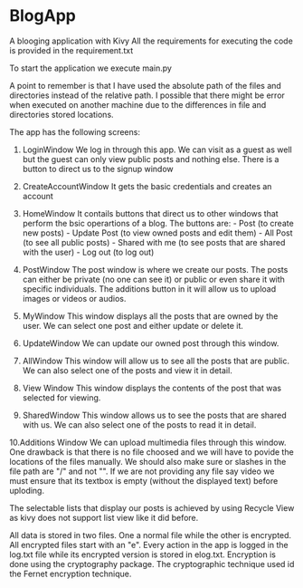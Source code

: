 # BlogApp
A blooging application with Kivy
All the requirements for executing the code is provided in the requirement.txt

To start the application we execute main.py

A point to remember is that I have used the absolute path of the files and directories instead of the relative path. I
possible that there might be error when executed on another machine due to the differences in file and directories stored
locations.

The app has the following screens:
1. LoginWindow
    We log in through this app. We can visit as a guest as well but the guest can only view public posts and nothing
    else. There is a button to direct us to the signup window

2. CreateAccountWindow
    It gets the basic credentials and creates an account

3. HomeWindow
    It contails buttons that direct us to other windows that perform the bsic operartions of a blog. The buttons are:
        - Post (to create new posts)
        - Update Post (to view owned posts and edit them)
        - All Post (to see all public posts)
        - Shared with me (to see posts that are shared with the user)
        - Log out (to log out)

4. PostWindow
    The post window is where we create our posts. The posts can either be private (no one can see it) or public or even
    share it with specific individuals. The additions button in it will allow us to upload images or videos or audios.

5. MyWindow
    This window displays all the posts that are owned by the user. We can select one post and either update or delete
    it.

6. UpdateWindow
    We can update our owned post through this window.

7. AllWindow
    This window will allow us to see all the posts that are public. We can also select one of the posts and view it in
    detail.

8. View Window
    This window displays the contents of the post that was selected for viewing.

9. SharedWindow
    This window allows us to see the posts that are shared with us. We can also select one of the posts to read it in
    detail.

10.Additions Window
    We can upload multimedia files through this window. One drawback is that there is no file choosed and we will have
    to povide the locations of the files manually. We should also make sure or slashes in the file path are "/" and not
    "\". If we are not providing any file say video we must ensure that its textbox is empty (without the displayed text)
    before uploding.

The selectable lists that display our posts is achieved by using Recycle View as kivy does not support list view like
it did before.

All data is stored in two files. One a normal file while the other is encrypted. All encrypted files start with an "e".
Every action in the app is logged in the log.txt file while its encrypted version is stored in elog.txt. Encryption is
done using the cryptography package. The cryptographic technique used id the Fernet encryption technique.
